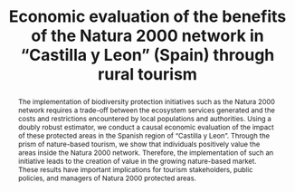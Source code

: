 ---
title: "Economic evaluation of the benefits of the Natura 2000 network in “Castilla y Leon” (Spain) through rural tourism"
authors:
- admin
- Coro Chasco
- Mohamed Hilal
- Julie Le Gallo
- Javier Velazquez
date: ""
doi: ""

# Schedule page publish date (NOT publication's date).
publishDate: "2024-11-30T00:00:00Z"

# Publication type.
# Accepts a single type but formatted as a YAML list (for Hugo requirements).
# Enter a publication type from the CSL standard.
publication_types: ["article"]

# Publication name and optional abbreviated publication name.
publication: "Submitted"
publication_short: ""

abstract: The implementation of biodiversity protection initiatives such as the Natura 2000 network requires a trade-off between the ecosystem services generated and the costs and restrictions encountered by local populations and authorities. Using a doubly robust estimator, we conduct a causal economic evaluation of the impact of these protected areas in the Spanish region of “Castilla y Leon”. Through the prism of nature-based tourism, we show that individuals positively value the areas inside the Natura 2000 network. Therefore, the implementation of such an initiative leads to the creation of value in the growing nature-based market. These results have important implications for tourism stakeholders, public policies, and managers of Natura 2000 protected areas.

# Summary. An optional shortened abstract.
summary: Lorem ipsum dolor sit amet, consectetur adipiscing elit. Duis posuere tellus ac convallis placerat. Proin tincidunt magna sed ex sollicitudin condimentum.

tags:
- Natura 2000
- Doubly robust
- Nature-based tourism (NBT)
- “Castilla y Leon”
- Augmented Inverse Probability Weighting (AIPW)
- Revealed preference approach
featured: true

#links:
#- name: Custom Link
#  url: http://example.org
url_pdf: ''
url_code: ''
url_dataset: ''
url_poster: ''
url_project: ''
url_slides: ''
url_source: ''
url_video: ''

# Featured image
# To use, add an image named `featured.jpg/png` to your page's folder. 
image:
  caption: 'Image credit: Created by Microsoft Copilot'
  focal_point: ""
  preview_only: false

# Associated Projects (optional).
#   Associate this publication with one or more of your projects.
#   Simply enter your project's folder or file name without extension.
#   E.g. `internal-project` references `content/project/internal-project/index.md`.
#   Otherwise, set `projects: []`.
projects:
- internal-project

# Slides (optional).
#   Associate this publication with Markdown slides.
#   Simply enter your slide deck's filename without extension.
#   E.g. `slides: "example"` references `content/slides/example/index.md`.
#   Otherwise, set `slides: ""`.
slides: example
---